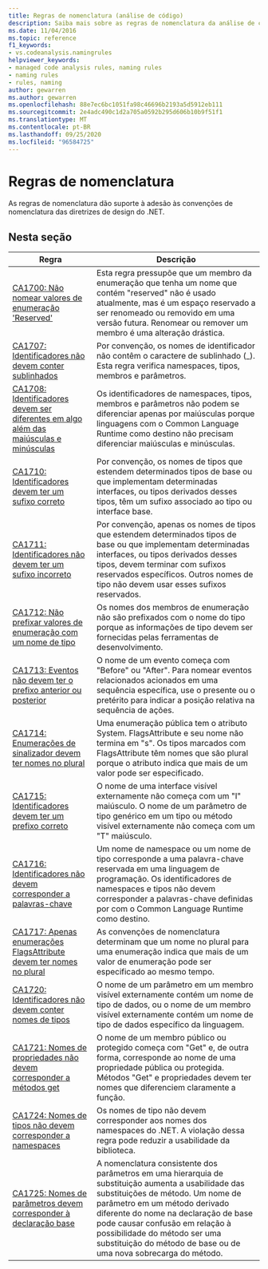 ```yaml
---
title: Regras de nomenclatura (análise de código)
description: Saiba mais sobre as regras de nomenclatura da análise de código.
ms.date: 11/04/2016
ms.topic: reference
f1_keywords:
- vs.codeanalysis.namingrules
helpviewer_keywords:
- managed code analysis rules, naming rules
- naming rules
- rules, naming
author: gewarren
ms.author: gewarren
ms.openlocfilehash: 88e7ec6bc1051fa98c46696b2193a5d5912eb111
ms.sourcegitcommit: 2e4adc490c1d2a705a0592b295d606b10b9f51f1
ms.translationtype: MT
ms.contentlocale: pt-BR
ms.lasthandoff: 09/25/2020
ms.locfileid: "96584725"
---
```

# <a name="naming-rules"></a>Regras de nomenclatura

As regras de nomenclatura dão suporte à adesão às convenções de nomenclatura das diretrizes de design do .NET.

## <a name="in-this-section"></a>Nesta seção

|Regra|Descrição|
|----------|-----------------|
|[CA1700: Não nomear valores de enumeração 'Reserved'](ca1700.md)|Esta regra pressupõe que um membro da enumeração que tenha um nome que contém "reserved" não é usado atualmente, mas é um espaço reservado a ser renomeado ou removido em uma versão futura. Renomear ou remover um membro é uma alteração drástica.|
|[CA1707: Identificadores não devem conter sublinhados](ca1707.md)|Por convenção, os nomes de identificador não contêm o caractere de sublinhado (_). Esta regra verifica namespaces, tipos, membros e parâmetros.|
|[CA1708: Identificadores devem ser diferentes em algo além das maiúsculas e minúsculas](ca1708.md)|Os identificadores de namespaces, tipos, membros e parâmetros não podem se diferenciar apenas por maiúsculas porque linguagens com o Common Language Runtime como destino não precisam diferenciar maiúsculas e minúsculas.|
|[CA1710: Identificadores devem ter um sufixo correto](ca1710.md)|Por convenção, os nomes de tipos que estendem determinados tipos de base ou que implementam determinadas interfaces, ou tipos derivados desses tipos, têm um sufixo associado ao tipo ou interface base.|
|[CA1711: Identificadores não devem ter um sufixo incorreto](ca1711.md)|Por convenção, apenas os nomes de tipos que estendem determinados tipos de base ou que implementam determinadas interfaces, ou tipos derivados desses tipos, devem terminar com sufixos reservados específicos. Outros nomes de tipo não devem usar esses sufixos reservados.|
|[CA1712: Não prefixar valores de enumeração com um nome de tipo](ca1712.md)|Os nomes dos membros de enumeração não são prefixados com o nome do tipo porque as informações de tipo devem ser fornecidas pelas ferramentas de desenvolvimento.|
|[CA1713: Eventos não devem ter o prefixo anterior ou posterior](ca1713.md)|O nome de um evento começa com "Before" ou "After". Para nomear eventos relacionados acionados em uma sequência específica, use o presente ou o pretérito para indicar a posição relativa na sequência de ações.|
|[CA1714: Enumerações de sinalizador devem ter nomes no plural](ca1714.md)|Uma enumeração pública tem o atributo System. FlagsAttribute e seu nome não termina em "s". Os tipos marcados com FlagsAttribute têm nomes que são plural porque o atributo indica que mais de um valor pode ser especificado.|
|[CA1715: Identificadores devem ter um prefixo correto](ca1715.md)|O nome de uma interface visível externamente não começa com um "I" maiúsculo.  O nome de um parâmetro de tipo genérico em um tipo ou método visível externamente não começa com um "T" maiúsculo.|
|[CA1716: Identificadores não devem corresponder a palavras-chave](ca1716.md)|Um nome de namespace ou um nome de tipo corresponde a uma palavra-chave reservada em uma linguagem de programação. Os identificadores de namespaces e tipos não devem corresponder a palavras-chave definidas por com o Common Language Runtime como destino.|
|[CA1717: Apenas enumerações FlagsAttribute devem ter nomes no plural](ca1717.md)|As convenções de nomenclatura determinam que um nome no plural para uma enumeração indica que mais de um valor de enumeração pode ser especificado ao mesmo tempo.|
|[CA1720: Identificadores não devem conter nomes de tipos](ca1720.md)|O nome de um parâmetro em um membro visível externamente contém um nome de tipo de dados, ou o nome de um membro visível externamente contém um nome de tipo de dados específico da linguagem.|
|[CA1721: Nomes de propriedades não devem corresponder a métodos get](ca1721.md)|O nome de um membro público ou protegido começa com "Get" e, de outra forma, corresponde ao nome de uma propriedade pública ou protegida. Métodos "Get" e propriedades devem ter nomes que diferenciem claramente a função.|
|[CA1724: Nomes de tipos não devem corresponder a namespaces](ca1724.md)|Os nomes de tipo não devem corresponder aos nomes dos namespaces do .NET. A violação dessa regra pode reduzir a usabilidade da biblioteca.|
|[CA1725: Nomes de parâmetros devem corresponder à declaração base](ca1725.md)|A nomenclatura consistente dos parâmetros em uma hierarquia de substituição aumenta a usabilidade das substituições de método. Um nome de parâmetro em um método derivado diferente do nome na declaração de base pode causar confusão em relação à possibilidade do método ser uma substituição do método de base ou de uma nova sobrecarga do método.|
